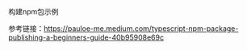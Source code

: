 构建npm包示例

参考链接：https://pauloe-me.medium.com/typescript-npm-package-publishing-a-beginners-guide-40b95908e69c

